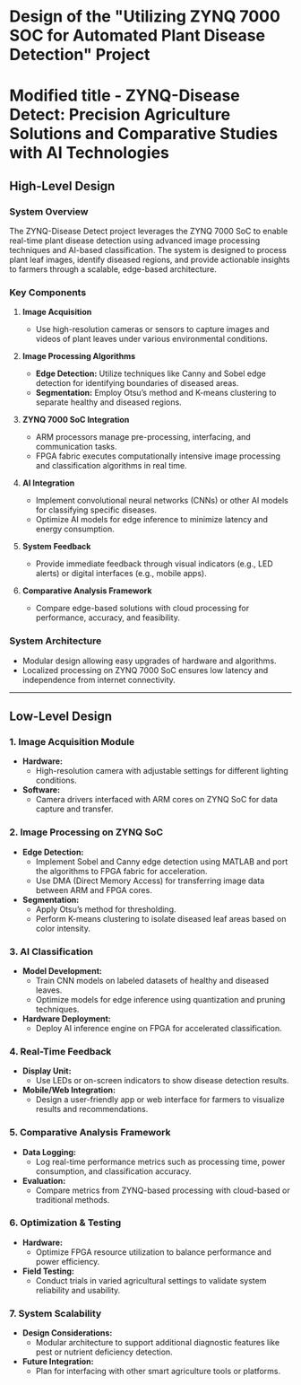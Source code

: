 # Design of the "Utilizing ZYNQ 7000 SOC for Automated Plant Disease Detection" Project
# Modified title - ZYNQ-Disease Detect: Precision Agriculture Solutions and Comparative Studies with AI Technologies

## **High-Level Design**

### **System Overview**  
The ZYNQ-Disease Detect project leverages the ZYNQ 7000 SoC to enable real-time plant disease detection using advanced image processing techniques and AI-based classification. The system is designed to process plant leaf images, identify diseased regions, and provide actionable insights to farmers through a scalable, edge-based architecture.

### **Key Components**  
1. **Image Acquisition**  
   - Use high-resolution cameras or sensors to capture images and videos of plant leaves under various environmental conditions.

2. **Image Processing Algorithms**  
   - **Edge Detection:** Utilize techniques like Canny and Sobel edge detection for identifying boundaries of diseased areas.  
   - **Segmentation:** Employ Otsu’s method and K-means clustering to separate healthy and diseased regions.

3. **ZYNQ 7000 SoC Integration**  
   - ARM processors manage pre-processing, interfacing, and communication tasks.  
   - FPGA fabric executes computationally intensive image processing and classification algorithms in real time.

4. **AI Integration**  
   - Implement convolutional neural networks (CNNs) or other AI models for classifying specific diseases.  
   - Optimize AI models for edge inference to minimize latency and energy consumption.

5. **System Feedback**  
   - Provide immediate feedback through visual indicators (e.g., LED alerts) or digital interfaces (e.g., mobile apps).

6. **Comparative Analysis Framework**  
   - Compare edge-based solutions with cloud processing for performance, accuracy, and feasibility.

### **System Architecture**  
- Modular design allowing easy upgrades of hardware and algorithms.  
- Localized processing on ZYNQ 7000 SoC ensures low latency and independence from internet connectivity.

---

## **Low-Level Design**

### **1. Image Acquisition Module**  
- **Hardware:**  
   - High-resolution camera with adjustable settings for different lighting conditions.  
- **Software:**  
   - Camera drivers interfaced with ARM cores on ZYNQ SoC for data capture and transfer.

### **2. Image Processing on ZYNQ SoC**  
- **Edge Detection:**  
   - Implement Sobel and Canny edge detection using MATLAB and port the algorithms to FPGA fabric for acceleration.  
   - Use DMA (Direct Memory Access) for transferring image data between ARM and FPGA cores.  
- **Segmentation:**  
   - Apply Otsu’s method for thresholding.  
   - Perform K-means clustering to isolate diseased leaf areas based on color intensity.

### **3. AI Classification**  
- **Model Development:**  
   - Train CNN models on labeled datasets of healthy and diseased leaves.  
   - Optimize models for edge inference using quantization and pruning techniques.  
- **Hardware Deployment:**  
   - Deploy AI inference engine on FPGA for accelerated classification.

### **4. Real-Time Feedback**  
- **Display Unit:**  
   - Use LEDs or on-screen indicators to show disease detection results.  
- **Mobile/Web Integration:**  
   - Design a user-friendly app or web interface for farmers to visualize results and recommendations.

### **5. Comparative Analysis Framework**  
- **Data Logging:**  
   - Log real-time performance metrics such as processing time, power consumption, and classification accuracy.  
- **Evaluation:**  
   - Compare metrics from ZYNQ-based processing with cloud-based or traditional methods.

### **6. Optimization & Testing**  
- **Hardware:**  
   - Optimize FPGA resource utilization to balance performance and power efficiency.  
- **Field Testing:**  
   - Conduct trials in varied agricultural settings to validate system reliability and usability.

### **7. System Scalability**  
- **Design Considerations:**  
   - Modular architecture to support additional diagnostic features like pest or nutrient deficiency detection.  
- **Future Integration:**  
   - Plan for interfacing with other smart agriculture tools or platforms.
